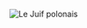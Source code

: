 ![Le Juif polonais](https://upload.wikimedia.org/wikipedia/commons/thumb/a/af/Orville_Wright_1905-crop.jpg/200px-Orville_Wright_1905-crop.jpg)